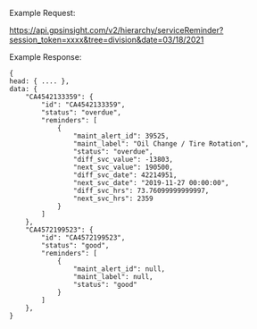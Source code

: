 Example Request:

https://api.gpsinsight.com/v2/hierarchy/serviceReminder?session_token=xxxx&tree=division&date=03/18/2021

Example Response:

    {
    head: { .... },
    data: {
        "CA4542133359": {
            "id": "CA4542133359",
            "status": "overdue",
            "reminders": [
                {
                    "maint_alert_id": 39525,
                    "maint_label": "Oil Change / Tire Rotation",
                    "status": "overdue",
                    "diff_svc_value": -13803,
                    "next_svc_value": 190500,
                    "diff_svc_date": 42214951,
                    "next_svc_date": "2019-11-27 00:00:00",
                    "diff_svc_hrs": 73.76099999999997,
                    "next_svc_hrs": 2359
                }
            ]
        },
        "CA4572199523": {
            "id": "CA4572199523",
            "status": "good",
            "reminders": [
                {
                    "maint_alert_id": null,
                    "maint_label": null,
                    "status": "good"
                }
            ]
        },
    }
    
